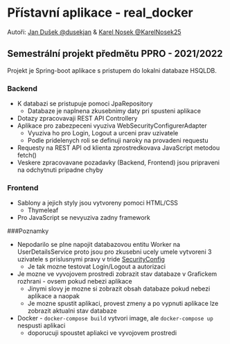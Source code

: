 # Přístavní aplikace - real_docker 
Autoři: [Jan Dušek @dusekjan](https://github.com/dusekjan/) & [Karel Nosek @KarelNosek25](https://github.com/KarelNosek25)

## Semestrální projekt předmětu PPRO - 2021/2022

Projekt je Spring-boot aplikace s pristupem do lokalni databaze HSQLDB.

### Backend
- K databazi se pristupuje pomoci JpaRepository
  - Databaze je naplnena zkusebnimy daty pri spusteni aplikace 
- Dotazy zpracovavaji REST API Controllery
- Aplikace pro zabezpeceni vyuziva WebSecurityConfigurerAdapter
  - Vyuziva ho pro Login, Logout a urceni prav uzivatele 
  - Podle pridelenych roli se definuji naroky na provadeni requestu
- Requesty na REST API od klienta zprostredkovava JavaScript metodou fetch()
- Veskere zpracovavane pozadavky (Backend, Frontend) jsou pripraveni na odchytnuti pripadne chyby

### Frontend
- Sablony a jejich styly jsou vytvoreny pomoci HTML/CSS
  - Thymeleaf 
- Pro JavaScript se nevyuziva zadny framework 

###Poznamky
- Nepodarilo se plne napojit databazovou entitu Worker na UserDetailsService proto jsou pro 
zkusebni ucely umele vytvoreni 3 uzivatele s prislusnymi pravy v tride [SecurityConfig](https://github.com/dusekjan/real_docker/blob/master/src/main/java/com/example/springjpaweb/SecurityConfig.java)
  - Je tak mozne testovat Login/Logout a autorizaci
- Je mozne ve vyvojovem prostredi zobrazit stav databaze v Grafickem rozhrani - ovsem pokud nebezi aplikace
  - Jinymi slovy je mozne si zobrazit obsah databaze pokud nebezi aplikace a naopak
  - Je mozne spustit aplikaci, provest zmeny a po vypnuti aplikace lze zobrazit aktualni stav databaze
- Docker - `docker-compose build` vytvori image, ale `docker-compose up` nespusti aplikaci
  - doporucuji spoustet apliakci ve vyvojovem prostredi



